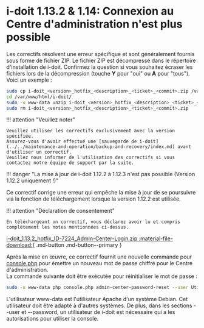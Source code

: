# i-doit 1.13.2 & 1.14: Connexion au Centre d'administration n'est plus possible

Les correctifs résolvent une erreur spécifique et sont généralement fournis sous forme de fichier ZIP. Le fichier ZIP est décompressé dans le répertoire d'installation de i-doit. Confirmez la question si vous souhaitez écraser les fichiers lors de la décompression (touche **Y** pour "oui" ou **A** pour "tous"). Voici un exemple :

```bash
sudo cp i-doit_<version>_hotfix_<description>_<ticket>_<commit>.zip /var/www/html/i-doit/
cd /var/www/html/i-doit/
sudo -u www-data unzip i-doit_<version>_hotfix_<description>_<ticket>_<commit>.zip
sudo rm i-doit_<version>_hotfix_<description>_<ticket>_<commit>.zip
```

!!! attention "Veuillez noter"

    Veuillez utiliser les correctifs exclusivement avec la version spécifiée.
    Assurez-vous d'avoir effectué une [sauvegarde de i-doit](../../maintenance-and-operation/backup-and-recovery/index.md) avant d'utiliser un correctif.
    Veuillez nous informer de l'utilisation des correctifs si vous contactez notre équipe de support par la suite.

!!! danger "La mise à jour de i-doit 1.12.2 à 1.12.3 n'est pas possible (Version 1.12.2 uniquement !)"

Ce correctif corrige une erreur qui empêche la mise à jour de se poursuivre via la fonction de téléchargement lorsque la version 1.12.2 est utilisée.

!!! attention "Déclaration de consentement"

    En téléchargeant un correctif, vous déclarez avoir lu et compris complètement les notes mentionnées ci-dessus.

[i-doit_1.13.2_hotfix_ID-7224_Admin-Center-Login.zip :material-file-download:](../../assets/downloads/hotfixes/i-doit_1.13.2_hotfix_ID-7224_Admin-Center-Login.zip){ .md-button .md-button--primary }

Après la mise en œuvre, ce correctif fournit une nouvelle commande pour [console.php](../../automation-and-integration/cli/index.md) pour émettre un nouveau mot de passe chiffré pour le Centre d'administration.  
La commande suivante doit être exécutée pour réinitialiser le mot de passe :

```bash
sudo -u www-data php console.php admin-center-password-reset --user Utilisateur --password MotDePasse
```

L'utilisateur www-data est l'utilisateur Apache d'un système Debian. Cet utilisateur doit être adapté à d'autres systèmes. De plus, dans les sections --user et --password, un utilisateur de i-doit est nécessaire qui a les autorisations pour utiliser la console.



